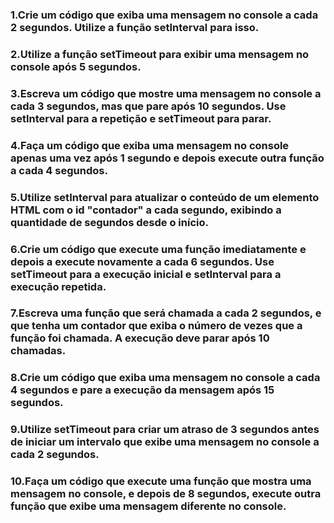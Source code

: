  ### 1.Crie um código que exiba uma mensagem no console a cada 2 segundos. Utilize a função setInterval para isso.

 ### 2.Utilize a função setTimeout para exibir uma mensagem no console após 5 segundos.

 ### 3.Escreva um código que mostre uma mensagem no console a cada 3 segundos, mas que pare após 10 segundos. Use setInterval para a repetição e setTimeout para parar.

 ### 4.Faça um código que exiba uma mensagem no console apenas uma vez após 1 segundo e depois execute outra função a cada 4 segundos.

 ### 5.Utilize setInterval para atualizar o conteúdo de um elemento HTML com o id "contador" a cada segundo, exibindo a quantidade de segundos desde o início.

 ### 6.Crie um código que execute uma função imediatamente e depois a execute novamente a cada 6 segundos. Use setTimeout para a execução inicial e setInterval para a execução repetida.

 ### 7.Escreva uma função que será chamada a cada 2 segundos, e que tenha um contador que exiba o número de vezes que a função foi chamada. A execução deve parar após 10 chamadas.

 ### 8.Crie um código que exiba uma mensagem no console a cada 4 segundos e pare a execução da mensagem após 15 segundos.

 ### 9.Utilize setTimeout para criar um atraso de 3 segundos antes de iniciar um intervalo que exibe uma mensagem no console a cada 2 segundos.

 ### 10.Faça um código que execute uma função que mostra uma mensagem no console, e depois de 8 segundos, execute outra função que exibe uma mensagem diferente no console.
